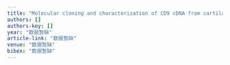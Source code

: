 ```yaml
---
title: "Molecular cloning and characterization of CD9 cDNA from cartilaginous fish, red stingray, Dasyatis akajei"
authors: []
authors-key: []
year: "数据暂缺"
article-link: "数据暂缺"
venue: "数据暂缺"
bibex: "数据暂缺"
---
```

